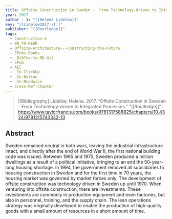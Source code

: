 ```yaml
---
title: Offsite Construction in Sweden -  From Technology-driven to Integrated Processes
year: 2017
author - 1: "[[Helena Lidelöw]]"
key: "[[Lidelow2017-zf]]"
publisher: "[[Routledge]]"
tags:
  - Construction-4
  - 00_TO-READ
  - Offsite-Architecture---Constructing-the-Future
  - EPubs-Books
  - _BibTex-to-MD-Git
  - ePub
  - AEC
  - _In-ClickUp
  - _In-Notion
  - _In-Readwise
  - Cross-Ref-Chapter
---
```


> [!Bibliography]
> Lidelöw, Helena. 2017. “Offsite Construction in Sweden -  From Technology-driven to Integrated Processes.” "[[Routledge]]". https://www.taylorfrancis.com/books/9781317588825/chapters/10.4324/9781315743332-13

## Abstract
Sweden remained neutral in both wars, leaving the industrial infrastructure intact, and directly after the end of World War II, the first national building code was issued. Between 1965 and 1975, Sweden produced a million dwellings as a result of a political initiative, bringing to an end the 50-year-long housing shortage. In 1994, the government removed all subsidiaries to housing construction in Sweden and for the first time in 70 years, the housing market was governed by market forces only. The development of offsite construction was technology driven in Sweden up until 1970. When venturing into offsite construction, there are investments. These investments are commonly in production equipment and even factories, but also in personnel, training, and the supply chain. The lean operations strategy was originally developed to enable the production of high-quality goods with a small amount of resources in a short amount of time.